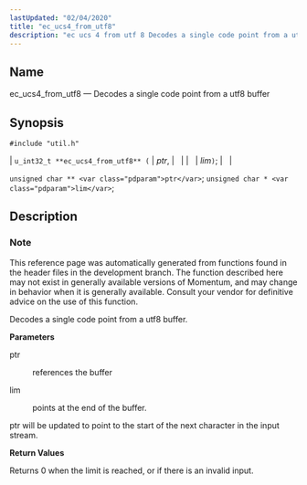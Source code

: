 ```yaml
---
lastUpdated: "02/04/2020"
title: "ec_ucs4_from_utf8"
description: "ec ucs 4 from utf 8 Decodes a single code point from a utf 8 buffer u int 32 t ec ucs 4 from utf 8 ptr lim unsigned char ptr unsigned char lim This reference page was automatically generated from functions found in the header files in the development..."
---
```


<a name="apis.ec_ucs4_from_utf8"></a> 
## Name

ec_ucs4_from_utf8 — Decodes a single code point from a utf8 buffer

## Synopsis

`#include "util.h"`

| `u_int32_t **ec_ucs4_from_utf8** (` | <var class="pdparam">ptr</var>, |   |
|   | <var class="pdparam">lim</var>`)`; |   |

`unsigned char ** <var class="pdparam">ptr</var>`;
`unsigned char * <var class="pdparam">lim</var>`;<a name="idp63946208"></a> 
## Description

### Note

This reference page was automatically generated from functions found in the header files in the development branch. The function described here may not exist in generally available versions of Momentum, and may change in behavior when it is generally available. Consult your vendor for definitive advice on the use of this function.

Decodes a single code point from a utf8 buffer.

**<a name="idp63949088"></a> Parameters**

<dl class="variablelist">

<dt>ptr</dt>

<dd>

references the buffer

</dd>

<dt>lim</dt>

<dd>

points at the end of the buffer.

</dd>

</dl>

ptr will be updated to point to the start of the next character in the input stream.

**<a name="idp63954176"></a> Return Values**

Returns 0 when the limit is reached, or if there is an invalid input.